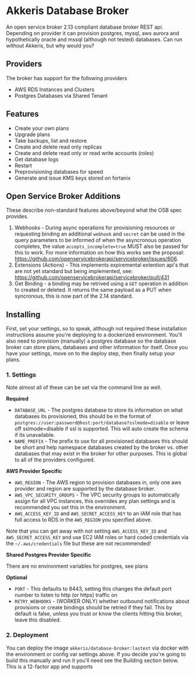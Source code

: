 # Akkeris Database Broker

An open service broker 2.13 compliant database broker REST api.  Depending on provider it can provision postgres, mysql, aws aurora and hypothetically oracle and mssql (although not tested) databases. Can run without Akkeris, but why would you? 

## Providers

The broker has support for the following providers

* AWS RDS Instances and Clusters
* Postgres Databases via Shared Tenant

## Features

* Create your own plans
* Upgrade plans
* Take backups, list and restore
* Create and delete read only replicas
* Create and delete read only or read write accounts (roles)
* Get database logs
* Restart
* Preprovisioning databases for speed
* Generate and issue KMS keys stored on fortanix

## Open Service Broker Additions

These describe non-standard features above/beyond what the OSB spec provides.

1. Webhooks - During async operations for provisioning resources or requesting binding an additional `webhook` and `secret` can be used in the query parameters to be informed of when the asyncronous operation completes, the value `accepts_incomplete=true` MUST also be passed for this to work.  For more information on how this works see the proposal: https://github.com/openservicebrokerapi/servicebroker/issues/606. 
2. Extensions (Actions) - This implements expiremental extention api's that are not yet standard but being implemented, see: https://github.com/openservicebrokerapi/servicebroker/pull/431
3. Get Binding - a binding may be retrived using a `GET` operation in addition to created or deleted.  It returns the same payload as a PUT when syncronous, this is now part of the 2.14 standard.

## Installing

First, set your settings, so to speak, although not required these installation instructions assume you're deploying to a dockerized environment.  You'll also need to provision (manually) a postgres database so the database broker can store plans, databases and other information for itself.  Once you have your settings, move on to the deploy step, then finally setup your plans.

### 1. Settings

Note almost all of these can be set via the command line as well.

**Required**

* `DATABASE_URL` - The postgres database to store its information on what databases its provisioned, this should be in the format of `postgres://user:password@host:port/database?sslmode=disable` or leave off sslmode=disable if ssl is supported.  This will auto create the schema if its unavailable.
* `NAME_PREFIX` - The prefix to use for all provisioned databases this should be short and help namespace databases created by the broker vs. other databases that may exist in the broker for other purposes. This is global to all of the providers configured.

**AWS Provider Specific**

* `AWS_REGION` - The AWS region to provision databases in, only one aws provider and region are supported by the database broker.
* `AWS_VPC_SECURITY_GROUPS` - The VPC security groups to automatically assign for all VPC instances, this overrides any plan settings and is recommended you set this in the environment.
* `AWS_ACCESS_KEY_ID` and `AWS_SECRET_ACCESS_KEY` to an IAM role that has full access to RDS in the `AWS_REGION` you specified above.

Note that you can get away with not setting `AWS_ACCESS_KEY_ID` and `AWS_SECRET_ACCESS_KEY` and use EC2 IAM roles or hard coded credentials via the `~/.aws/credentials` file but these are not recommended!

**Shared Postgres Provider Specific**

There are no environment variables for postgres, see plans

**Optional**

* `PORT` - This defaults to 8443, setting this changes the default port number to listen to http (or https) traffic on
* `RETRY_WEBHOOKS` - (WORKER ONLY) whether outbound notifications about provisions or create bindings should be retried if they fail.  This by default is false, unless you trust or know the clients hitting this broker, leave this disabled.

### 2. Deployment

You can deploy the image `akkeris/database-broker:lastest` via docker with the environment or config var settings above. If you decide you're going to build this manually and run it you'll need see the Building section below.  This is a 12-factor app and supports 